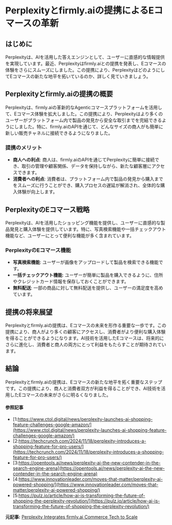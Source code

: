 # Perplexityとfirmly.aiの提携によるEコマースの革新

## はじめに

Perplexityは、AIを活用した答えエンジンとして、ユーザーに直感的な情報提供を実現しています。最近、Perplexityはfirmly.aiとの提携を発表し、Eコマースの体験をさらにスムーズにしました。この提携により、PerplexityはどのようにしてEコマースの新たな地平を拓いているのか、詳しく見ていきましょう。

## Perplexityとfirmly.aiの提携の概要

Perplexityは、firmly.aiの革新的なAgenticコマースプラットフォームを活用して、Eコマース体験を拡大しました。この提携により、Perplexityはより多くのユーザーがプラットフォーム内で製品の発見から安全な取引までを完結できるようにしました。特に、firmly.aiのAPIを通じて、どんなサイズの商人がも簡単に新しい販売チャネルに接続できるようになりました。

### 提携のメリット

- **商人への利点**: 商人は、firmly.aiのAPIを通じてPerplexityに簡単に接続でき、取引の管理や顧客関係、データを保持しながら、新たな顧客層にアクセスできます。
- **消費者への利点**: 消費者は、プラットフォーム内で製品の発見から購入までをスムーズに行うことができ、購入プロセスの遅延が解消され、全体的な購入体験が向上します。

## PerplexityのEコマース戦略

Perplexityは、AIを活用したショッピング機能を提供し、ユーザーに直感的な製品発見と購入体験を提供しています。特に、写真検索機能や一括チェックアウト機能など、ユーザーにとって便利な機能が多く含まれています。

### PerplexityのEコマース機能

- **写真検索機能**: ユーザーが画像をアップロードして製品を検索できる機能です。
- **一括チェックアウト機能**: ユーザーが簡単に製品を購入できるように、住所やクレジットカード情報を保存しておくことができます。
- **無料配送**: 一部の商品に対して無料配送を提供し、ユーザーの満足度を高めています。

## 提携の将来展望

Perplexityとfirmly.aiの提携は、Eコマースの未来を形作る重要な一歩です。この提携により、商人がより多くの顧客にアクセスし、消費者がより便利な購入体験を得ることができるようになります。AI技術を活用したEコマースは、将来的にさらに進化し、消費者と商人の両方にとって利益をもたらすことが期待されています。

## 結論

Perplexityとfirmly.aiの提携は、Eコマースの新たな地平を拓く重要なステップです。この提携により、商人と消費者双方が利益を得ることができ、AI技術を活用したEコマースの未来がさらに明るくなりました。

#### 参照記事
- [1:https://www.ctol.digital/news/perplexity-launches-ai-shopping-feature-challenges-google-amazon/](https://www.ctol.digital/news/perplexity-launches-ai-shopping-feature-challenges-google-amazon/)
- [2:https://techcrunch.com/2024/11/18/perplexity-introduces-a-shopping-feature-for-pro-users/](https://techcrunch.com/2024/11/18/perplexity-introduces-a-shopping-feature-for-pro-users/)
- [3:https://opentools.ai/news/perplexity-ai-the-new-contender-in-the-search-engine-arena](https://opentools.ai/news/perplexity-ai-the-new-contender-in-the-search-engine-arena)
- [4:https://www.innovationleader.com/moves-that-matter/perplexity-ai-powered-shopping/](https://www.innovationleader.com/moves-that-matter/perplexity-ai-powered-shopping/)
- [5:https://pulz.io/article/how-ai-is-transforming-the-future-of-shopping-the-perplexity-revolution/](https://pulz.io/article/how-ai-is-transforming-the-future-of-shopping-the-perplexity-revolution/)


**元記事:** [Perplexity Integrates firmly.ai Commerce Tech to Scale](https://www.globenewswire.com/news-release/2025/03/27/3050735/0/en/Perplexity-Integrates-firmly-ai-Commerce-Tech-to-Scale-Seamless-Ecommerce-Experience.html)